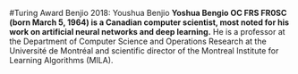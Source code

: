 #Turing Award Benjio 2018: Youshua Benjio
**Yoshua Bengio OC FRS FR0SC (born March 5, 1964) is a Canadian computer scientist, most noted for his work on artificial neural networks and deep learning.**
He is a professor at the Department of Computer Science and Operations Research at the Université de Montréal and scientific director
 of the Montreal Institute for Learning Algorithms (MILA).
